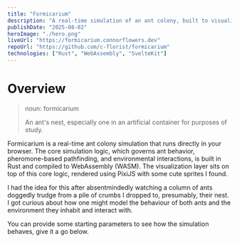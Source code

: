 ```yaml
---
title: "Formicarium"
description: "A real-time simulation of an ant colony, built to visualise the emergent behavior of ants (for fun)."
publishDate: "2025-08-02"
heroImage: "./hero.png"
liveUrl: "https://formicarium.connorflowers.dev"
repoUrl: "https://github.com/c-florist/formicarium"
technologies: ["Rust", "WebAssembly", "SvelteKit"]
---
```


# Overview

> noun: formicarium
>
> An ant's nest, especially one in an artificial container for purposes of study.

Formicarium is a real-time ant colony simulation that runs directly in your browser. The core simulation logic, which governs ant behavior, pheromone-based pathfinding, and environmental interactions, is built in Rust and compiled to WebAssembly (WASM). The visualization layer sits on top of this core logic, rendered using PixiJS with some cute sprites I found.

I had the idea for this after absentmindedly watching a column of ants doggedly trudge from a pile of crumbs I dropped to, presumably, their nest. I got curious about how one might model the behaviour of both ants and the environment they inhabit and interact with.

You can provide some starting parameters to see how the simulation behaves, give it a go below.
